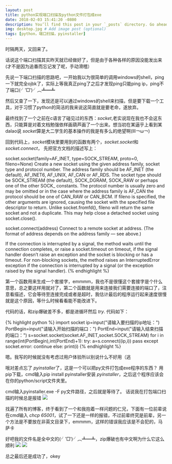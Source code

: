 ```yaml
---
layout: post
title: python实现端口扫描及python文件打包成exe
date: 2018-02-03 15:41:20 -0800
description: You’ll find this post in your `_posts` directory. Go ahead and edit it and re-build the site to see your changes. # Add post description (optional)
img: desktop.jpg # Add image post (optional)
tags: [python，端口扫描，pyinstaller]
---
```

时隔两天，又回来了。

话说这个端口扫描其实昨天就已经做好了，但是由于各种各样的原因没能发出来(才不是因为追番而忘记发了呢，手动滑稽）

先说一下端口扫描的思路吧，一开始我以为很简单的调用windows的shell，ping一下就完全ojbk了，实际上等我真正ping了之后才发现ping只能ping ip，ping不了端口(╯‵□′)╯︵┻━┻

然后又查了一下，发现还是可以通过windows的shell来扫描，但是要下载一个工具，对于习惯了python的简洁的我来说这简直就是要老命，遂放弃。

最终找到了一个之前在c语言了碰见过的东西：*socket*,老实说现在我也不会这东西，只能算是对着文档勉强依样画葫芦画了一个出来。想当初在某逼乎上看到某dalao说 *socket*算是大二学生的基本操作的我是有多么的绝望啊(lll￢ω￢)

回到代码上，*socket*模块里要用到的函数有两个，*socket.socket*和 *socket.connect*，
先把官方文档的描述写上：

>
socket.socket(family=AF_INET, type=SOCK_STREAM, proto=0, fileno=None)
Create a new socket using the given address family, socket type and protocol number. The address family should be AF_INET (the default), AF_INET6, AF_UNIX, AF_CAN or AF_RDS. The socket type should be SOCK_STREAM (the default), SOCK_DGRAM, SOCK_RAW or perhaps one of the other SOCK_ constants. The protocol number is usually zero and may be omitted or in the case where the address family is AF_CAN the protocol should be one of CAN_RAW or CAN_BCM. If fileno is specified, the other arguments are ignored, causing the socket with the specified file descriptor to return. Unlike socket.fromfd(), fileno will return the same socket and not a duplicate. This may help close a detached socket using socket.close().
>
socket.connect(address)
Connect to a remote socket at address. (The format of address depends on the address family — see above.)
>
If the connection is interrupted by a signal, the method waits until the connection completes, or raise a socket.timeout on timeout, if the signal handler doesn’t raise an exception and the socket is blocking or has a timeout. For non-blocking sockets, the method raises an InterruptedError exception if the connection is interrupted by a signal (or the exception raised by the signal handler).
{% endhighlight %}


第一个函数用来生成一个套接字，emmmm，我也不是很懂这个套接字是个什么意思，总之要这样用就对了，第二个函数就是用来连接我们需要连接的端口了，注意看描述，它会等待至连接完成或者是超时，我估计最后的程序运行起来速度很慢就是这个原因，等什么时候看看能不能改进下。

代码的话，和zip爆破差不多，都是进循环然后 *try*.
代码如下：

{% highlight python %}
import socket
ip=input("请输入要扫描的ip地址：")
PortBegin=input("请输入开始扫描的端口：")
PortEnd=input("请输入结束扫描的端口：")
s=socket.socket(socket.AF_INET,socket.SOCK_STREAM)
for i in range(int(PortBegin),int(PortEnd)+1):
    try:
        a=s.connect((ip,i))
        pass
    except socket.error:
        continue
    else:
        print(i)
{% endhighlight %}

嗯。我写的时候就没有考虑过用户体验所以别说什么不好用（逃


哦对差点忘了 *pyinstaller*了，这是一个可以把py文件打包成exe程序的东西？
用pip下载，cmd输入pip install pyinstaller安装 *pyinstaller*，之后这个程序应该会在你的python/script文件夹里。

cmd输入pyinstaller.exe -F py文件路径，之后就是等待了。
话说我在打包端口扫描的时候总是报错
![](‪{{site.baseurl}}\assets\img\UnicodeDecodeError.jpg)

找遍了所有的博客，终于看到了一个和我抱着一样问题的仁兄，下面有一位前辈说在cmd输入 *chcp 65001*，试了一下还是一样的报错，不过前辈终究是前辈，另一个方法是不要放在非英文目录下，emmmm，这样的错误我应该是不会犯的，马萨卡

好吧我的文件名是全中文的(╯‵□′)╯︵┻━┻，zip爆破也有中文啊为什么它这么顺利
![]({{site.baseurl}}\assets\img\succss.jpg)
![]({{site.baseurl}}\assets\img\exefile.jpg)

总之最后还是成功了，okey